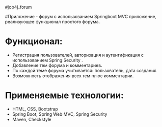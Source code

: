 #job4j_forum

#Приложение - форум с использованием Springboot
MVC приложение, реализующее функционал простого форума.

# Функционал:
- Регистрация пользователей, авторизация и
  аутентификация с использованием Spring Security .
- Добавление тем форума и комментариев.
- По каждой теме форума учитывается: пользователь, дата создания.
- Возможность отображения всех тем плюс комментарии.
# Применяемые технологии:
- HTML, CSS, Bootstrap
- Spring Boot, Spring Web MVC, Spring Security
- Maven, Checkstyle 